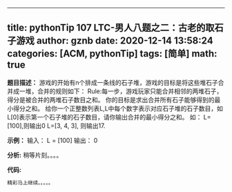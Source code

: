
---
title: pythonTip 107 LTC-男人八题之二：古老的取石子游戏
author: gznb
date: 2020-12-14 13:58:24
categories: [ACM, pythonTip]
tags: [简单]
math: true
---

**题目描述：**
游戏的开始有n个排成一条线的石子堆，游戏的目标是将这些堆石子合并成一堆，合并的规则如下：
Rule:每一步，游戏玩家只能合并相邻的两堆石子，得分是被合并的两堆石子数目之和。
你的目标是求出合并所有石子能够得到的最小得分之和。
给你一个正整数列表L,L中每个数字表示对应石子堆的石子数目，如L[0]表示第一个石子堆的石子数目，请你输出合并的最小得分之和。
如：
L=[100],则输出0
L=[3, 4, 3], 则输出17.

**示例：**
输入：
L = [100]
输出：
0


**分析:**
稍等片刻。。。。

**代码:**
```python
精彩马上继续。。。。。
```
